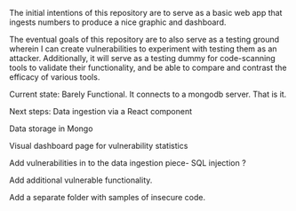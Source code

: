 The initial intentions of this repository are to serve as a basic web app that ingests numbers to produce a nice graphic and dashboard. 

The eventual goals of this repository are to also serve as a testing ground wherein I can create vulnerabilities to experiment with testing them as an attacker.
Additionally, it will serve as a testing dummy for code-scanning tools to validate their functionality, and be able to compare and contrast the efficacy of various tools.

Current state: Barely Functional. It connects to a mongodb server. That is it. 

Next steps: 
Data ingestion via a React component

Data storage in Mongo

Visual dashboard page for vulnerability statistics

Add vulnerabilities in to the data ingestion piece- SQL injection ? 

Add additional vulnerable functionality. 

Add a separate folder with samples of insecure code. 

